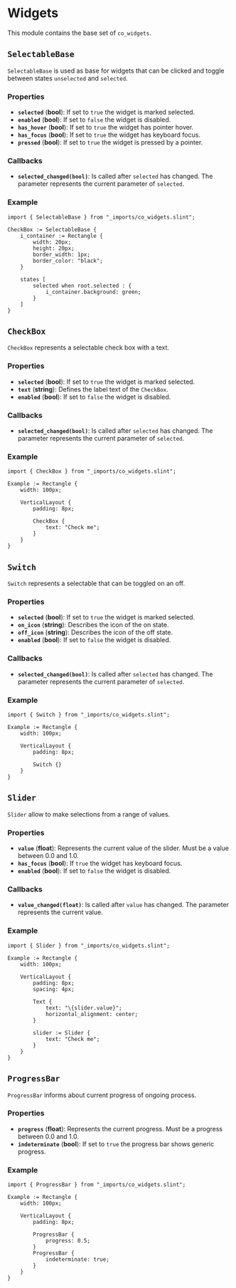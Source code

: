 <!--
SPDX-FileCopyrightText: 2022 Florian Blasius <co_sl@tutanota.com>
SPDX-License-Identifier: MIT
-->

# Widgets

This module contains the base set of `co_widgets`.

## `SelectableBase`

`SelectableBase` is used as base for widgets that can be clicked and toggle between states `unselected` and `selected`.

### Properties

* **`selected`** (**bool**): If set to `true` the widget is marked selected.
* **`enabled`** (**bool**): If set to `false` the widget is disabled.
* **`has_hover`** (**bool**): If set to `true` the widget has pointer hover.
* **`has_focus`** (**bool**): If set to `true` the widget has keyboard focus.
* **`pressed`** (**bool**): If set to `true` the widget is pressed by a pointer.

### Callbacks

* **`selected_changed(bool)`**: Is called after `selected` has changed. The parameter represents the current parameter of `selected`.

### Example

```slint
import { SelectableBase } from "_imports/co_widgets.slint";

CheckBox := SelectableBase {
    i_container := Rectangle {
        width: 20px;
        height: 20px;
        border_width: 1px;
        border_color: "black";
    }

    states [
        selected when root.selected : {
            i_container.background: green;
        }
    ]
}
```

## `CheckBox`

`CheckBox` represents a selectable check box with a text.

### Properties

* **`selected`** (**bool**): If set to `true` the widget is marked selected.
* **`text`** (**string**): Defines the label text of the `CheckBox`.
* **`enabled`** (**bool**): If set to `false` the widget is disabled.

### Callbacks

* **`selected_changed(bool)`**: Is called after `selected` has changed. The parameter represents the current parameter of `selected`.

### Example

```slint
import { CheckBox } from "_imports/co_widgets.slint";

Example := Rectangle {
    width: 100px;

    VerticalLayout {
        padding: 8px;

        CheckBox {
            text: "Check me";
        }
    }
}
```

## `Switch`

`Switch` represents a selectable that can be toggled on an off.

### Properties

* **`selected`** (**bool**): If set to `true` the widget is marked selected.
* **`on_icon`** (**string**): Describes the icon of the on state.
* **`off_icon`** (**string**): Describes the icon of the off state.
* **`enabled`** (**bool**): If set to `false` the widget is disabled.

### Callbacks

* **`selected_changed(bool)`**: Is called after `selected` has changed. The parameter represents the current parameter of `selected`.

### Example

```slint
import { Switch } from "_imports/co_widgets.slint";

Example := Rectangle {
    width: 100px;

    VerticalLayout {
        padding: 8px;

        Switch {}
    }
}
```

## `Slider`

`Slider` allow to make selections from a range of values.

### Properties

* **`value`** (**float**): Represents the current value of the slider. Must be a value between 0.0 and 1.0.
* **`has_focus`** (**bool**): If `true` the widget has keyboard focus.
* **`enabled`** (**bool**): If set to `false` the widget is disabled.

### Callbacks

* **`value_changed(float)`**: Is called after `value` has changed. The parameter represents the current value.

### Example

```slint
import { Slider } from "_imports/co_widgets.slint";

Example := Rectangle {
    width: 100px;

    VerticalLayout {
        padding: 8px;
        spacing: 4px;

        Text {
            text: "\{slider.value}";
            horizontal_alignment: center;
        }

        slider := Slider {
            text: "Check me";
        }
    }
}
```

## `ProgressBar`

`ProgressBar` informs about current progress of ongoing process.

### Properties

* **`progress`** (**float**): Represents the current progress. Must be a progress between 0.0 and 1.0.
* **`indeterminate`** (**bool**): If set to `true` the progress bar shows generic progress.

### Example

```slint
import { ProgressBar } from "_imports/co_widgets.slint";

Example := Rectangle {
    width: 100px;

    VerticalLayout {
        padding: 8px;

        ProgressBar {
            progress: 0.5;
        }
        ProgressBar {
            indeterminate: true;
        }
    }
}
```